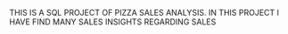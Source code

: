 THIS IS A SQL PROJECT OF PIZZA SALES ANALYSIS.
IN THIS PROJECT I HAVE FIND MANY SALES INSIGHTS REGARDING SALES 
